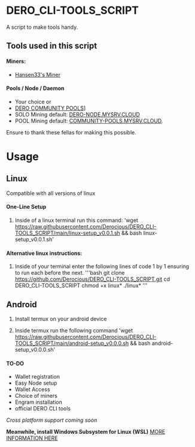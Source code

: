 # DERO_CLI-TOOLS_SCRIPT
A script to make tools handy. 

## Tools used in this script

#### Miners:
- [Hansen33's Miner](https://github.com/Hansen333/Hansen33-s-DERO-Miner)

#### Pools / Node / Daemon
- Your choice
or
- [DERO COMMUNITY POOLS](https://twitter.com/DeroCmtyPools)] 
- SOLO Mining default: [DERO-NODE.MYSRV.CLOUD](https://dero-node.mysrv.cloud)
- POOL Mining default: [COMMUNITY-POOLS.MYSRV.CLOUD](https://community-pools.mysrv.cloud). 

Ensure to thank these fellas for making this possible.


 
# Usage 
## Linux 
Compatible with all versions of linux

#### One-Line Setup
1. Inside of a linux terminal run this command: 'wget https://raw.githubusercontent.com/Derocious/DERO_CLI-TOOLS_SCRIPT/main/linux-setup_v0.0.1.sh && bash linux-setup_v0.0.1.sh'

#### Alternative linux instructions:
1. Inside of your terminal enter the following lines of code 1 by 1 ensuring to run each before the next.
   '''bash
   git clone https://github.com/Derocious/DERO_CLI-TOOLS_SCRIPT.git
   cd DERO_CLI-TOOLS_SCRIPT
   chmod +x linux*
   ./linux*
   '''

## Android 
1. Install termux on your android device

2. Inside termux run the following command 
'wget https://raw.githubusercontent.com/Derocious/DERO_CLI-TOOLS_SCRIPT/main/android-setup_v0.0.0.sh && bash android-setup_v0.0.0.sh'

#### TO-DO
- Wallet registration
- Easy Node setup
- Wallet Access
- Choice of miners
- Engram  installation
- official DERO CLI tools

*Cross platform support coming soon*

**Meanwhile, install Windows Subsystem for Linux (WSL)**
[MORE INFORMATION HERE](https://learn.microsoft.com/en-us/windows/wsl/install)
